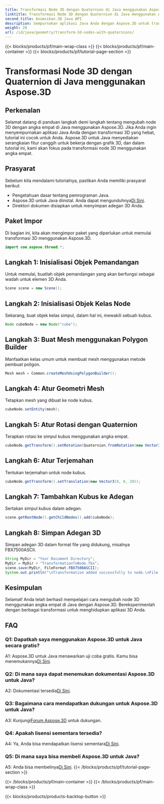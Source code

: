 ```yaml
---
title: Transformasi Node 3D dengan Quaternion di Java menggunakan Aspose.3D
linktitle: Transformasi Node 3D dengan Quaternion di Java menggunakan Aspose.3D
second_title: Asumsikan.3D Java API
description: Sempurnakan aplikasi Java Anda dengan Aspose.3D untuk transformasi 3D yang hebat. Pelajari cara mengubah node menggunakan angka empat dalam panduan langkah demi langkah ini.
weight: 20
url: /id/java/geometry/transform-3d-nodes-with-quaternions/
---
```


{{< blocks/products/pf/main-wrap-class >}}
{{< blocks/products/pf/main-container >}}
{{< blocks/products/pf/tutorial-page-section >}}

# Transformasi Node 3D dengan Quaternion di Java menggunakan Aspose.3D

## Perkenalan

Selamat datang di panduan langkah demi langkah tentang mengubah node 3D dengan angka empat di Java menggunakan Aspose.3D. Jika Anda ingin menyempurnakan aplikasi Java Anda dengan transformasi 3D yang hebat, tutorial ini cocok untuk Anda. Aspose.3D untuk Java menyediakan serangkaian fitur canggih untuk bekerja dengan grafik 3D, dan dalam tutorial ini, kami akan fokus pada transformasi node 3D menggunakan angka empat.

## Prasyarat

Sebelum kita mendalami tutorialnya, pastikan Anda memiliki prasyarat berikut:

- Pengetahuan dasar tentang pemrograman Java.
- Aspose.3D untuk Java diinstal. Anda dapat mengunduhnya[Di Sini](https://releases.aspose.com/3d/java/).
- Direktori dokumen disiapkan untuk menyimpan adegan 3D Anda.

## Paket Impor

Di bagian ini, kita akan mengimpor paket yang diperlukan untuk memulai transformasi 3D menggunakan Aspose.3D.

```java
import com.aspose.threed.*;
```

## Langkah 1: Inisialisasi Objek Pemandangan

Untuk memulai, buatlah objek pemandangan yang akan berfungsi sebagai wadah untuk elemen 3D Anda.

```java
Scene scene = new Scene();
```

## Langkah 2: Inisialisasi Objek Kelas Node

Sekarang, buat objek kelas simpul, dalam hal ini, mewakili sebuah kubus.

```java
Node cubeNode = new Node("cube");
```

## Langkah 3: Buat Mesh menggunakan Polygon Builder

Manfaatkan kelas umum untuk membuat mesh menggunakan metode pembuat poligon.

```java
Mesh mesh = Common.createMeshUsingPolygonBuilder();
```

## Langkah 4: Atur Geometri Mesh

Tetapkan mesh yang dibuat ke node kubus.

```java
cubeNode.setEntity(mesh);
```

## Langkah 5: Atur Rotasi dengan Quaternion

Terapkan rotasi ke simpul kubus menggunakan angka empat.

```java
cubeNode.getTransform().setRotation(Quaternion.fromRotation(new Vector3(0, 1, 0), new Vector3(0.3, 0.5, 0.1)));
```

## Langkah 6: Atur Terjemahan

Tentukan terjemahan untuk node kubus.

```java
cubeNode.getTransform().setTranslation(new Vector3(0, 0, 20));
```

## Langkah 7: Tambahkan Kubus ke Adegan

Sertakan simpul kubus dalam adegan.

```java
scene.getRootNode().getChildNodes().add(cubeNode);
```

## Langkah 8: Simpan Adegan 3D

Simpan adegan 3D dalam format file yang didukung, misalnya FBX7500ASCII.

```java
String MyDir = "Your Document Directory";
MyDir = MyDir + "TransformationToNode.fbx";
scene.save(MyDir, FileFormat.FBX7500ASCII);
System.out.println("\nTransformation added successfully to node.\nFile saved at " + MyDir);
```

## Kesimpulan

Selamat! Anda telah berhasil mempelajari cara mengubah node 3D menggunakan angka empat di Java dengan Aspose.3D. Bereksperimenlah dengan berbagai transformasi untuk menghidupkan aplikasi 3D Anda.

## FAQ

### Q1: Dapatkah saya menggunakan Aspose.3D untuk Java secara gratis?

A1: Aspose.3D untuk Java menawarkan uji coba gratis. Kamu bisa menemukannya[Di Sini](https://releases.aspose.com/).

### Q2: Di mana saya dapat menemukan dokumentasi Aspose.3D untuk Java?

 A2: Dokumentasi tersedia[Di Sini](https://reference.aspose.com/3d/java/).

### Q3: Bagaimana cara mendapatkan dukungan untuk Aspose.3D untuk Java?

 A3: Kunjungi[Forum Aspose.3D](https://forum.aspose.com/c/3d/18) untuk dukungan.

### Q4: Apakah lisensi sementara tersedia?

 A4: Ya, Anda bisa mendapatkan lisensi sementara[Di Sini](https://purchase.aspose.com/temporary-license/).

### Q5: Di mana saya bisa membeli Aspose.3D untuk Java?

 A5: Anda bisa membelinya[Di Sini](https://purchase.aspose.com/buy).
{{< /blocks/products/pf/tutorial-page-section >}}

{{< /blocks/products/pf/main-container >}}
{{< /blocks/products/pf/main-wrap-class >}}

{{< blocks/products/products-backtop-button >}}
